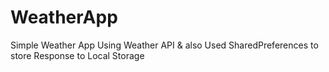 # WeatherApp
Simple Weather App Using Weather API &amp; also Used SharedPreferences  to store Response to Local Storage
